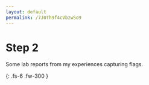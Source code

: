 ```yaml
---
layout: default
permalink: /7J0Th9f4cVbzwSo9
---
```


# Step 2
Some lab reports from my experiences capturing flags.

{: .fs-6 .fw-300 }
